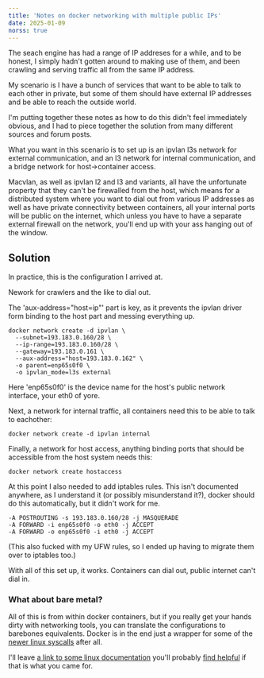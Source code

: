 ```yaml
---
title: 'Notes on docker networking with multiple public IPs'
date: 2025-01-09
norss: true
---
```


The seach engine has had a range of IP addreses for a while, and to be honest, I simply hadn't gotten around to making use of them, and been crawling and serving traffic all from the same IP address.

My scenario is I have a bunch of services that want to be able to talk to each other in private, but some of them should have external IP addresses and be able to reach the outside world. 

I'm putting together these notes as how to do this didn't feel immediately obvious, and I had to piece together the solution from many different sources and forum posts.  

What you want in this scenario is to set up is an ipvlan l3s network for external communication, and an l3 network for internal communication, and a bridge network for host->container access.  

Macvlan, as well as ipvlan l2 and l3 and variants, all have the unfortunate property that they can't be firewalled from the host, which means for a distributed system where you want to dial out from various IP addresses as well as have private connectivity between containers, all your internal ports will be public on the internet, which unless you have to have a separate external firewall on the network, you'll end up with your ass hanging out of the window.

## Solution

In practice, this is the configuration I arrived at.

Nework for crawlers and the like to dial out.   

The 'aux-address="host=ip"' part is key, as it prevents the ipvlan driver form binding to the host part and messing everything up.

```
docker network create -d ipvlan \
  --subnet=193.183.0.160/28 \
  --ip-range=193.183.0.160/28 \
  --gateway=193.183.0.161 \
  --aux-address="host=193.183.0.162" \
  -o parent=enp65s0f0 \
  -o ipvlan_mode=l3s external
```

Here 'enp65s0f0' is the device name for the host's public network interface, your eth0 of yore.


Next, a network for internal traffic, all containers need
this to be able to talk to eachother:

```
docker network create -d ipvlan internal
```

Finally, a network for host access, anything binding ports that should be accessible from the host system needs this:

```
docker network create hostaccess
```

At this point I also needed to add iptables rules.  This isn't documented anywhere, as I understand it (or possibly misunderstand it?), docker should do this automatically, but it didn't work for me.

```
-A POSTROUTING -s 193.183.0.160/28 -j MASQUERADE
-A FORWARD -i enp65s0f0 -o eth0 -j ACCEPT
-A FORWARD -o enp65s0f0 -i eth0 -j ACCEPT
```

(This also fucked with my UFW rules, so I ended up having to migrate them over to iptables too.)

With all of this set up, it works. Containers can dial out, public internet can't dial in.  


### What about bare metal?

All of this is from within docker containers, but if you really get your hands dirty with networking tools, you can translate the configurations to barebones equivalents.  Docker is in the end just a wrapper for some of the [newer linux syscalls](https://man7.org/linux/man-pages/man2/clone.2.html) after all.

I'll leave [a link to some linux documentation](https://www.kernel.org/doc/Documentation/networking/ipvlan.txt) you'll probably [find helpful](https://docs.kernel.org/networking/ipvlan.html) if that is what you came for.


